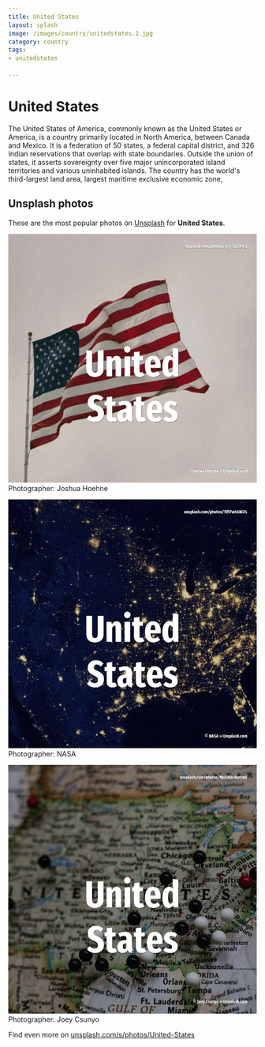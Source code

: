 ```yaml
---
title: United States
layout: splash
image: /images/country/unitedstates.1.jpg
category: country
tags:
- unitedstates

---
```

# United States

The United States of America, commonly known as the United States  or America, is a country  primarily located in North America, between Canada and Mexico. It is a federation of 50 states, a federal capital district, and 326 Indian reservations that  overlap with state boundaries. Outside the union of states, it asserts sovereignty over five major unincorporated island  territories and various uninhabited islands. The country has the world's third-largest land area, largest maritime exclusive economic zone,  

 
## Unsplash photos
These are the most popular photos on [Unsplash](https://unsplash.com) for **United States**.
 
![United States](/images/country/unitedstates.1.jpg)
Photographer:  Joshua Hoehne
 
![United States](/images/country/unitedstates.2.jpg)
Photographer:  NASA
 
![United States](/images/country/unitedstates.3.jpg)
Photographer:  Joey Csunyo
 
Find even more on [unsplash.com/s/photos/United-States](https://unsplash.com/s/photos/United-States)
 
